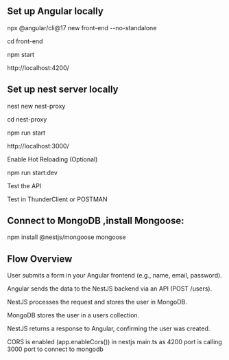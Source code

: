 ## Set up Angular locally

npx @angular/cli@17 new front-end --no-standalone

cd front-end

npm start

http://localhost:4200/

## Set up nest server locally

nest new nest-proxy

cd nest-proxy

npm run start

http://localhost:3000/

Enable Hot Reloading (Optional)

npm run start:dev

Test the API

Test in ThunderClient or POSTMAN

## Connect to MongoDB ,install Mongoose:

npm install @nestjs/mongoose mongoose

##  Flow Overview
User submits a form in your Angular frontend (e.g., name, email, password).

Angular sends the data to the NestJS backend via an API (POST /users).

NestJS processes the request and stores the user in MongoDB.

MongoDB stores the user in a users collection.

NestJS returns a response to Angular, confirming the user was created.

CORS is enabled (app.enableCors()) in nestjs main.ts as 4200 port is calling 3000 port to connect to mongodb